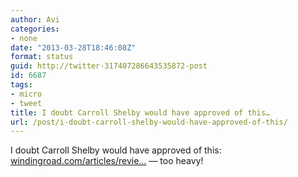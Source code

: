 ```yaml
---
author: Avi
categories:
- none
date: "2013-03-28T18:46:08Z"
format: status
guid: http://twitter-317407286643535872-post
id: 6687
tags:
- micro
- tweet
title: I doubt Carroll Shelby would have approved of this…
url: /post/i-doubt-carroll-shelby-would-have-approved-of-this/
---
```

I doubt Carroll Shelby would have approved of this: [windingroad.com/articles/revie…](http://www.windingroad.com/articles/reviews/review-2013-shelby-raptor/) — too heavy!